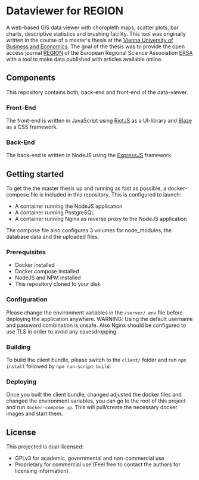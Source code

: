 # Dataviewer for REGION

A web-based GIS data viewer with choropleth maps, scatter plots, bar charts, descriptive statistics and brushing facility.
This tool was originally written in the course of a master's thesis at the [Vienna University of Business and Economics](https://wu.ac.at).
The goal of the thesis was to provide the open access journal [REGION](https://region.ersa.org) of the European Regional Science Association [ERSA](https://ersa.org) with a tool to make data published with articles available online.

## Components
This repository contains both, back-end and front-end of the data-viewer.

### Front-End
The front-end is written in JavaScript using [RiotJS](https://riot.js.org/) as a UI-library and [Blaze](https://www.blazeui.com/) as a CSS framework.

### Back-End
The back-end is written in NodeJS using the [ExpressJS](https://expressjs.com/) framework.

## Getting started
To get the the master thesis up and running as fast as possible, a docker-compose file is included in this repository. This is configured to launch:
- A container running the NodeJS application
- A container running PostgreSQL
- A container running Nginx as reverse proxy to the NodeJS application 

The compose file also configures 3 volumes for node_modules, the database data and the uploaded files.
### Prerequisites
- Docker installed
- Docker compose installed
- NodeJS and NPM installed
- This repository cloned to your disk

### Configuration
Please change the environment variables in the `/server/.env` file before deploying the application anywhere. WARNING: Using the default username and password combination is unsafe. Also Nginx should be configured to use TLS in order to avoid any eavesdropping.

### Building
To build the client bundle, please switch to the `client/` folder and run `npm install` followed by `npm run-script build`.

### Deploying
Once you built the client bundle, changed adjusted the docker files and changed the environment variables, you can go to the root of this project and run `docker-compose up`. This will pull/create the necessary docker images and start them.

## License
This projected is dual-licensed:
- GPLv3 for academic, governmental and non-commercial use
- Proprietary for commercial use (Feel free to contact the authors for licensing information)